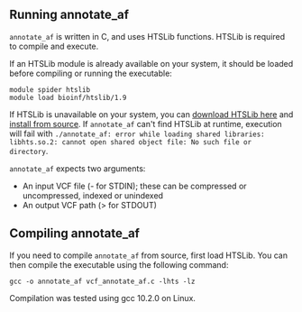 ## Running annotate_af

```annotate_af``` is written in C, and uses HTSLib functions. HTSLib is required to compile and execute.

If an HTSLib module is already available on your system, it should be loaded before compiling or running the executable:

```
module spider htslib
module load bioinf/htslib/1.9
```

If HTSLib is unavailable on your system, you can [download HTSLib here](https://www.htslib.org/download/) and [install from source](https://github.com/samtools/htslib/blob/develop/INSTALL). If ```annotate_af``` can't find HTSLib at runtime, execution will fail with ```./annotate_af: error while loading shared libraries: libhts.so.2: cannot open shared object file: No such file or directory```. 

```annotate_af``` expects two arguments:
* An input VCF file (- for STDIN); these can be compressed or uncompressed, indexed or unindexed
* An output VCF path (> for STDOUT)

## Compiling annotate_af

If you need to compile ```annotate_af``` from source, first load HTSLib. You can then compile the executable using the following command:

```gcc -o annotate_af vcf_annotate_af.c -lhts -lz```

Compilation was tested using gcc 10.2.0 on Linux.
